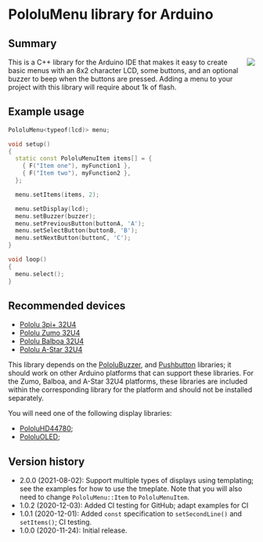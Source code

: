 # PololuMenu library for Arduino

## Summary

<img align="right" src="https://a.pololu-files.com/picture/0J11105.175w.jpg?b255cdfe056cecdabbae18657574754b">

This is a C++ library for the Arduino IDE that makes it easy to create
basic menus with an 8x2 character LCD, some buttons, and an optional
buzzer to beep when the buttons are pressed.  Adding a menu to your
project with this library will require about 1k of flash.

## Example usage

```cpp
PololuMenu<typeof(lcd)> menu;

void setup()
{
  static const PololuMenuItem items[] = {
    { F("Item one"), myFunction1 },
    { F("Item two"), myFunction2 },
  };

  menu.setItems(items, 2);

  menu.setDisplay(lcd);
  menu.setBuzzer(buzzer);
  menu.setPreviousButton(buttonA, 'A');
  menu.setSelectButton(buttonB, 'B');
  menu.setNextButton(buttonC, 'C');
}

void loop()
{
  menu.select();
}
```

## Recommended devices

* [Pololu 3pi+ 32U4](https://www.pololu.com/3pi+)
* [Pololu Zumo 32U4](https://www.pololu.com/zumo)
* [Pololu Balboa 32U4](https://www.pololu.com/balboa)
* [Pololu A-Star 32U4](https://www.pololu.com/a-star)

This library depends on the
[PololuBuzzer](https://github.com/pololu/pololu-buzzer-arduino), and
[Pushbutton](https://github.com/pololu/pushbutton-arduino) libraries;
it should work on other Arduino platforms that can support these
libraries.  For the Zumo, Balboa, and A-Star 32U4 platforms, these
libraries are included within the corresponding library for the
platform and should not be installed separately.

You will need one of the following display libraries:

* [PololuHD44780](https://github.com/pololu/pololu-hd44780-arduino);
* [PololuOLED](https://github.com/pololu/pololu-oled);

## Version history

* 2.0.0 (2021-08-02): Support multiple types of displays using templating; see the examples for how to use the tmeplate. Note that you will also need to change `PololuMenu::Item` to `PololuMenuItem`.
* 1.0.2 (2020-12-03): Added CI testing for GitHub; adapt examples for CI
* 1.0.1 (2020-12-01): Added `const` specification to `setSecondLine()` and `setItems()`; CI testing.
* 1.0.0 (2020-11-24): Initial release.
